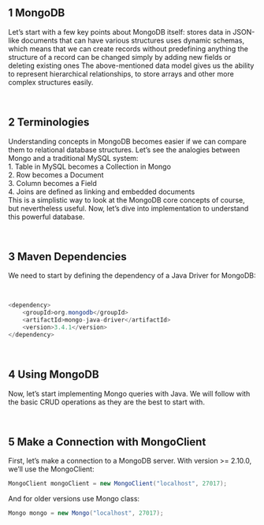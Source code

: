 

## 1 MongoDB <br>
<p>Let’s start with a few key points about MongoDB itself:
stores data in JSON-like documents that can have various structures
uses dynamic schemas, which means that we can create records without predefining anything
the structure of a record can be changed simply by adding new fields or deleting existing ones
The above-mentioned data model gives us the ability to represent hierarchical relationships, to store arrays and other more complex structures easily.
</p>

<br>

## 2 Terminologies<br>
<p>Understanding concepts in MongoDB becomes easier if we can compare them to relational database structures.
Let’s see the analogies between Mongo and a traditional MySQL system:<br>
 1. Table in MySQL becomes a Collection in Mongo<br>
 2. Row becomes a Document<br>
 3. Column becomes a Field<br>
 4. Joins are defined as linking and embedded documents<br>
This is a simplistic way to look at the MongoDB core concepts of course, but nevertheless useful.
Now, let’s dive into implementation to understand this powerful database.
<p>
 
 <br>
 
## 3 Maven Dependencies<br>
<p> We need to start by defining the dependency of a Java Driver for MongoDB:</p><br>

```java
<dependency>
    <groupId>org.mongodb</groupId>
    <artifactId>mongo-java-driver</artifactId>
    <version>3.4.1</version>
</dependency>
```
<br>

## 4 Using MongoDB<br>
<p>Now, let’s start implementing Mongo queries with Java. We will follow with the basic CRUD operations as they are the best to start with.</p>

<br>

## 5 Make a Connection with MongoClient<br>
<p>First, let’s make a connection to a MongoDB server. With version >= 2.10.0, we’ll use the MongoClient:</p>

```java
MongoClient mongoClient = new MongoClient("localhost", 27017);
```
<p>And for older versions use Mongo class:</p>

```java
Mongo mongo = new Mongo("localhost", 27017);
```
